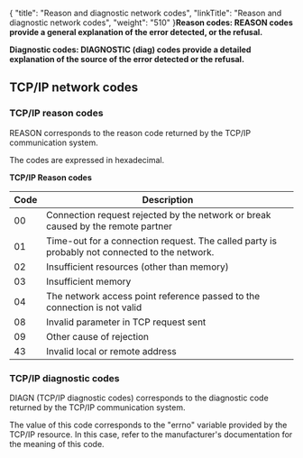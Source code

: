 {
    "title": "Reason  and diagnostic network codes",
    "linkTitle": "Reason and diagnostic network codes",
    "weight": "510"
}****<span id="Reason_codes"></span>Reason codes: REASON codes provide a general explanation of the error detected, or
the refusal.****

****<span id="Diagnostic_codes"></span>Diagnostic codes: DIAGNOSTIC (diag) codes provide a detailed explanation of the source
of the error detected or the refusal.****

<span id="TCP_IP_Network_codes"></span>

## TCP/IP network codes

<span id="REASON___TCP_IP_Reason_Codes"></span>

### TCP/IP reason codes

REASON corresponds to the reason code returned by the TCP/IP communication
system.

The codes are expressed in hexadecimal.

****TCP/IP Reason codes****


| Code  | Description  |
| --- | --- |
| 00 | Connection request rejected by the network or break caused by the remote partner |
| 01 | Time-out for a connection request. The called party is probably not connected to the network. |
| 02 | Insufficient resources (other than memory) |
| 03 | Insufficient memory |
| 04 | The network access point reference passed to the connection is not valid |
| 08 | Invalid parameter in TCP request sent |
| 09 | Other cause of rejection |
| 43 | Invalid local or remote address |


<span id="DIAGN___TCP_IIP_Diagnostic_Codes"></span>

### TCP/IP diagnostic codes

DIAGN (TCP/IP diagnostic codes) corresponds to the diagnostic code returned
by the TCP/IP communication system.

The value of this code corresponds to the "errno" variable
provided by the TCP/IP resource. In this case, refer to the manufacturer's
documentation for the meaning of this code.
